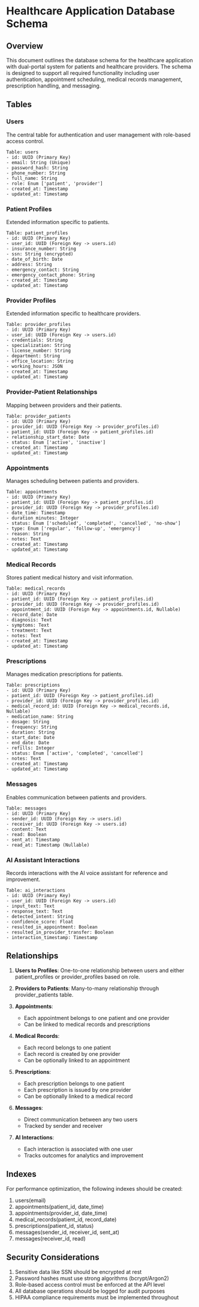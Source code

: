 # Healthcare Application Database Schema

## Overview
This document outlines the database schema for the healthcare application with dual-portal system for patients and healthcare providers. The schema is designed to support all required functionality including user authentication, appointment scheduling, medical records management, prescription handling, and messaging.

## Tables

### Users
The central table for authentication and user management with role-based access control.

```
Table: users
- id: UUID (Primary Key)
- email: String (Unique)
- password_hash: String
- phone_number: String
- full_name: String
- role: Enum ['patient', 'provider']
- created_at: Timestamp
- updated_at: Timestamp
```

### Patient Profiles
Extended information specific to patients.

```
Table: patient_profiles
- id: UUID (Primary Key)
- user_id: UUID (Foreign Key -> users.id)
- insurance_number: String
- ssn: String (encrypted)
- date_of_birth: Date
- address: String
- emergency_contact: String
- emergency_contact_phone: String
- created_at: Timestamp
- updated_at: Timestamp
```

### Provider Profiles
Extended information specific to healthcare providers.

```
Table: provider_profiles
- id: UUID (Primary Key)
- user_id: UUID (Foreign Key -> users.id)
- credentials: String
- specialization: String
- license_number: String
- department: String
- office_location: String
- working_hours: JSON
- created_at: Timestamp
- updated_at: Timestamp
```

### Provider-Patient Relationships
Mapping between providers and their patients.

```
Table: provider_patients
- id: UUID (Primary Key)
- provider_id: UUID (Foreign Key -> provider_profiles.id)
- patient_id: UUID (Foreign Key -> patient_profiles.id)
- relationship_start_date: Date
- status: Enum ['active', 'inactive']
- created_at: Timestamp
- updated_at: Timestamp
```

### Appointments
Manages scheduling between patients and providers.

```
Table: appointments
- id: UUID (Primary Key)
- patient_id: UUID (Foreign Key -> patient_profiles.id)
- provider_id: UUID (Foreign Key -> provider_profiles.id)
- date_time: Timestamp
- duration_minutes: Integer
- status: Enum ['scheduled', 'completed', 'cancelled', 'no-show']
- type: Enum ['regular', 'follow-up', 'emergency']
- reason: String
- notes: Text
- created_at: Timestamp
- updated_at: Timestamp
```

### Medical Records
Stores patient medical history and visit information.

```
Table: medical_records
- id: UUID (Primary Key)
- patient_id: UUID (Foreign Key -> patient_profiles.id)
- provider_id: UUID (Foreign Key -> provider_profiles.id)
- appointment_id: UUID (Foreign Key -> appointments.id, Nullable)
- record_date: Date
- diagnosis: Text
- symptoms: Text
- treatment: Text
- notes: Text
- created_at: Timestamp
- updated_at: Timestamp
```

### Prescriptions
Manages medication prescriptions for patients.

```
Table: prescriptions
- id: UUID (Primary Key)
- patient_id: UUID (Foreign Key -> patient_profiles.id)
- provider_id: UUID (Foreign Key -> provider_profiles.id)
- medical_record_id: UUID (Foreign Key -> medical_records.id, Nullable)
- medication_name: String
- dosage: String
- frequency: String
- duration: String
- start_date: Date
- end_date: Date
- refills: Integer
- status: Enum ['active', 'completed', 'cancelled']
- notes: Text
- created_at: Timestamp
- updated_at: Timestamp
```

### Messages
Enables communication between patients and providers.

```
Table: messages
- id: UUID (Primary Key)
- sender_id: UUID (Foreign Key -> users.id)
- receiver_id: UUID (Foreign Key -> users.id)
- content: Text
- read: Boolean
- sent_at: Timestamp
- read_at: Timestamp (Nullable)
```

### AI Assistant Interactions
Records interactions with the AI voice assistant for reference and improvement.

```
Table: ai_interactions
- id: UUID (Primary Key)
- user_id: UUID (Foreign Key -> users.id)
- input_text: Text
- response_text: Text
- detected_intent: String
- confidence_score: Float
- resulted_in_appointment: Boolean
- resulted_in_provider_transfer: Boolean
- interaction_timestamp: Timestamp
```

## Relationships

1. **Users to Profiles**: One-to-one relationship between users and either patient_profiles or provider_profiles based on role.

2. **Providers to Patients**: Many-to-many relationship through provider_patients table.

3. **Appointments**: 
   - Each appointment belongs to one patient and one provider
   - Can be linked to medical records and prescriptions

4. **Medical Records**:
   - Each record belongs to one patient
   - Each record is created by one provider
   - Can be optionally linked to an appointment

5. **Prescriptions**:
   - Each prescription belongs to one patient
   - Each prescription is issued by one provider
   - Can be optionally linked to a medical record

6. **Messages**:
   - Direct communication between any two users
   - Tracked by sender and receiver

7. **AI Interactions**:
   - Each interaction is associated with one user
   - Tracks outcomes for analytics and improvement

## Indexes

For performance optimization, the following indexes should be created:

1. users(email)
2. appointments(patient_id, date_time)
3. appointments(provider_id, date_time)
4. medical_records(patient_id, record_date)
5. prescriptions(patient_id, status)
6. messages(sender_id, receiver_id, sent_at)
7. messages(receiver_id, read)

## Security Considerations

1. Sensitive data like SSN should be encrypted at rest
2. Password hashes must use strong algorithms (bcrypt/Argon2)
3. Role-based access control must be enforced at the API level
4. All database operations should be logged for audit purposes
5. HIPAA compliance requirements must be implemented throughout
